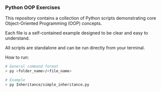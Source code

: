 ### Python OOP Exercises

This repository contains a collection of Python scripts demonstrating core Object-Oriented 
Programming (OOP) concepts.

Each file is a self-contained example designed to be clear and
easy to understand.

All scripts are standalone and can be run directly from your terminal.

How to run:

```bash
# General command format
> py <folder_name>/<file_name>

# Example
> py Inheritance/simple_inheritance.py
